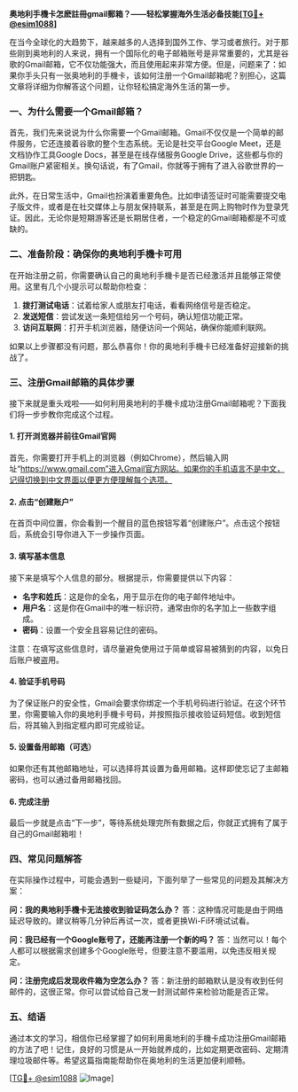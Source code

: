 **奥地利手機卡怎麽註冊gmail郵箱？——轻松掌握海外生活必备技能[[TG💪+ @esim1088](https://t.me/s/esim1088)]**

在当今全球化的大趋势下，越来越多的人选择到国外工作、学习或者旅行。对于那些刚到奥地利的人来说，拥有一个国际化的电子邮箱账号是非常重要的，尤其是谷歌的Gmail邮箱，它不仅功能强大，而且使用起来非常方便。但是，问题来了：如果你手头只有一张奥地利的手機卡，该如何注册一个Gmail邮箱呢？别担心，这篇文章将详细为你解答这个问题，让你轻松搞定海外生活的第一步。

### 一、为什么需要一个Gmail邮箱？

首先，我们先来说说为什么你需要一个Gmail邮箱。Gmail不仅仅是一个简单的邮件服务，它还连接着谷歌的整个生态系统。无论是社交平台Google Meet，还是文档协作工具Google Docs，甚至是在线存储服务Google Drive，这些都与你的Gmail账户紧密相关。换句话说，有了Gmail，你就等于拥有了进入谷歌世界的一把钥匙。

此外，在日常生活中，Gmail也扮演着重要角色。比如申请签证时可能需要提交电子版文件，或者是在社交媒体上与朋友保持联系，甚至是在网上购物时作为登录凭证。因此，无论你是短期游客还是长期居住者，一个稳定的Gmail邮箱都是不可或缺的。

### 二、准备阶段：确保你的奥地利手機卡可用

在开始注册之前，你需要确认自己的奥地利手機卡是否已经激活并且能够正常使用。这里有几个小提示可以帮助你检查：

1. **拨打测试电话**：试着给家人或朋友打电话，看看网络信号是否稳定。
2. **发送短信**：尝试发送一条短信给另一个号码，确认短信功能正常。
3. **访问互联网**：打开手机浏览器，随便访问一个网站，确保你能顺利联网。

如果以上步骤都没有问题，那么恭喜你！你的奥地利手機卡已经准备好迎接新的挑战了。

### 三、注册Gmail邮箱的具体步骤

接下来就是重头戏啦——如何利用奥地利的手機卡成功注册Gmail邮箱呢？下面我们将一步步教你完成这个过程。

#### 1. 打开浏览器并前往Gmail官网

首先，你需要打开手机上的浏览器（例如Chrome），然后输入网址“https://www.gmail.com”进入Gmail官方网站。如果你的手机语言不是中文，记得切换到中文界面以便更方便理解每个选项。

#### 2. 点击“创建账户”

在首页中间位置，你会看到一个醒目的蓝色按钮写着“创建账户”。点击这个按钮后，系统会引导你进入下一步操作页面。

#### 3. 填写基本信息

接下来是填写个人信息的部分。根据提示，你需要提供以下内容：
- **名字和姓氏**：这是你的全名，用于显示在你的电子邮件地址中。
- **用户名**：这是你在Gmail中的唯一标识符，通常由你的名字加上一些数字组成。
- **密码**：设置一个安全且容易记住的密码。

注意：在填写这些信息时，请尽量避免使用过于简单或容易被猜到的内容，以免日后账户被盗用。

#### 4. 验证手机号码

为了保证账户的安全性，Gmail会要求你绑定一个手机号码进行验证。在这个环节里，你需要输入你的奥地利手機卡号码，并按照指示接收验证码短信。收到短信后，将其输入到指定框内即可完成验证。

#### 5. 设置备用邮箱（可选）

如果你还有其他邮箱地址，可以选择将其设置为备用邮箱。这样即使忘记了主邮箱密码，也可以通过备用邮箱找回。

#### 6. 完成注册

最后一步就是点击“下一步”，等待系统处理完所有数据之后，你就正式拥有了属于自己的Gmail邮箱啦！

### 四、常见问题解答

在实际操作过程中，可能会遇到一些疑问，下面列举了一些常见的问题及其解决方案：

**问：我的奥地利手機卡无法接收到验证码怎么办？**
答：这种情况可能是由于网络延迟导致的。建议稍等几分钟后再试一次，或者更换Wi-Fi环境试试看。

**问：我已经有一个Google账号了，还能再注册一个新的吗？**
答：当然可以！每个人都可以根据需求创建多个Google账号，但要注意不要滥用，以免违反相关规定。

**问：注册完成后发现收件箱为空怎么办？**
答：新注册的邮箱默认是没有收到任何邮件的，这很正常。你可以尝试给自己发一封测试邮件来检验功能是否正常。

### 五、结语

通过本文的学习，相信你已经掌握了如何利用奥地利的手機卡成功注册Gmail邮箱的方法了吧！记住，良好的习惯是从一开始就养成的，比如定期更改密码、定期清理垃圾邮件等。希望这篇指南能帮助你在奥地利的生活更加便利顺畅。

[[TG💪+ @esim1088](https://t.me/s/esim1088) ![Image](https://i.postimg.cc/4NQfJmqS/Snipaste-2025-05-13-00-14-12.png)]